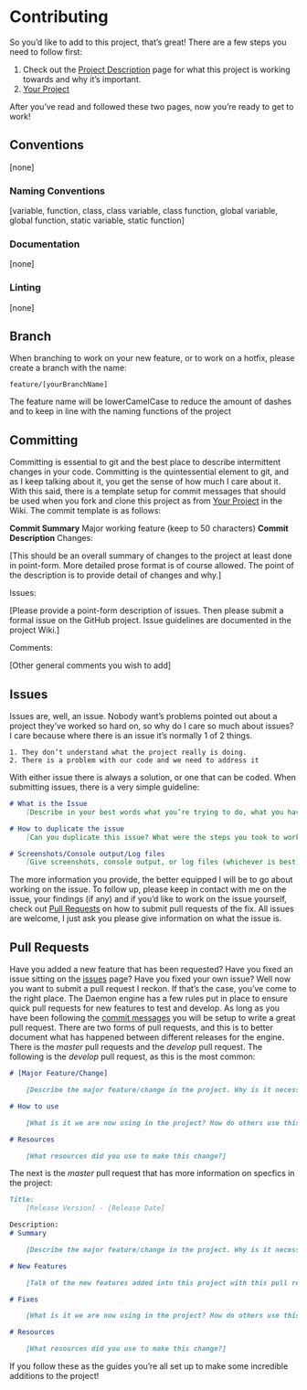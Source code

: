 # Contributing

So you’d like to add to this project, that’s great! There are a few steps you need to follow first:

1. Check out the [Project Description](https://github.com/srepollock/daemon-engine/wiki/project-description) page for what this project is working towards and why it’s important.
2. [Your Project](https://github.com/srepollock/daemon-engine/wiki/your-project)

After you’ve read and followed these two pages, now you’re ready to get to work!

## Conventions

[none]

### Naming Conventions

[variable, function, class, class variable, class function, global variable, global function, static variable, static function]

### Documentation

[none]

### Linting

[none]

## Branch

When branching to work on your new feature, or to work on a hotfix, please create a branch with the name:

`feature/[yourBranchName]`

The feature name will be lowerCamelCase to reduce the amount of dashes and to keep in line with the naming functions of the project

## Committing

Committing is essential to git and the best place to describe intermittent changes in your code. Committing is the quintessential element to git, and as I keep talking about it, you get the sense of how much I care about it. With this said, there is a template setup for commit messages that should be used when you fork and clone this project as from [Your Project](https://github.com/srepollock/daemon-engine/wiki/your-project) in the Wiki. The commit template is as follows:

**Commit Summary**
Major working feature (keep to 50 characters)
**Commit Description**
Changes:

[This should be an overall summary of changes to the project at least done in point-form. More detailed prose format is of course allowed. The point of the description is to provide detail of changes and why.]

Issues:

[Please provide a point-form description of issues. Then please submit a formal issue on the GitHub project. Issue guidelines are documented in the project Wiki.]

Comments:

[Other general comments you wish to add]

## Issues

Issues are, well, an issue. Nobody want’s problems pointed out about a project they’ve worked so hard on, so why do I care so much about issues? I care because where there is an issue it’s normally 1 of 2 things.

    1. They don’t understand what the project really is doing.
    2. There is a problem with our code and we need to address it

With either issue there is always a solution, or one that can be coded. When submitting issues, there is a very simple guideline:

```md
# What is the Issue
    [Describe in your best words what you’re trying to do, what you have done, and why (best guess) it’s not working.]

# How to duplicate the issue
    [Can you duplicate this issue? What were the steps you took to working on this project and when this issue arose.]

# Screenshots/Console output/Log files
    [Give screenshots, console output, or log files (whichever is best) to show us what the issue is.]
```

The more information you provide, the better equipped I will be to go about working on the issue. To follow up, please keep in contact with me on the issue, your findings (if any) and if you’d like to work on the issue yourself, check out [Pull Requests](https://github.com/srepollock/daemon-engine/wiki/pull-requests) on how to submit pull requests of the fix.
All issues are welcome, I just ask you please give information on what the issue is.

## Pull Requests

Have you added a new feature that has been requested? Have you fixed an issue sitting on the [issues](https://github.com/srepollock/daemon-engine/issues) page? Have you fixed your own issue? Well now you want to submit a pull request I reckon. If that’s the case, you’ve come to the right place. The Daemon engine has a few rules put in place to ensure quick pull requests for new features to test and develop. As long as you have been following the [commit messages](https://github.com/srepollock/daemon-engine/CONTRIBUTING.md#Committing) you will be setup to write a great pull request.
There are two forms of pull requests, and this is to better document what has happened between different releases for the engine. There is the *master* pull requests and the *develop* pull request.
The following is the *develop* pull request, as this is the most common:

```md
# [Major Feature/Change]

    [Describe the major feature/change in the project. Why is it necessary? What makes it so important it has to be added into the project? What does this version do differently?]

# How to use

    [What is it we are now using in the project? How do others use this amazing new feature/change themselves?]

# Resources

    [What resources did you use to make this change?]
```

The next is the *master* pull request that has more information on specfics in the project:

```md
Title:
    [Release Version] - [Release Date]

Description:
# Summary

    [Describe the major feature/change in the project. Why is it necessary? What makes it so important it has to be added into the project? What does this version do differently?]

# New Features

    [Talk of the new features added into this project with this pull request. What has changed since the last version? What is new? How is it different? Perhaps it would be easiest to reference direct commits here?]

# Fixes

    [What is it we are now using in the project? How do others use this amazing new feature/change themselves?]

# Resources

    [What resources did you use to make this change?]
```

If you follow these as the guides you’re all set up to make some incredible additions to the project!
